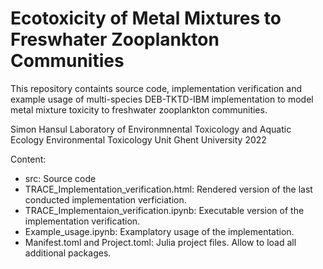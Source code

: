 # Ecotoxicity of Metal Mixtures to Freswhater Zooplankton Communities
This repository containts source code, implementation verification and example usage of multi-species DEB-TKTD-IBM implementation 
to model metal mixture toxicity to freshwater zooplankton communities. 

Simon Hansul
Laboratory of Environmnental Toxicology and Aquatic Ecology
Environmental Toxicology Unit
Ghent University
2022

Content:
- src: Source code
- TRACE_Implementation_verification.html: Rendered version of the last conducted implementation verficiation. 
- TRACE_Implementaion_verification.ipynb: Executable version of the implementation verification.
- Example_usage.ipynb: Examplatory usage of the implementation.
- Manifest.toml and Project.toml: Julia project files. Allow to load all additional packages.

